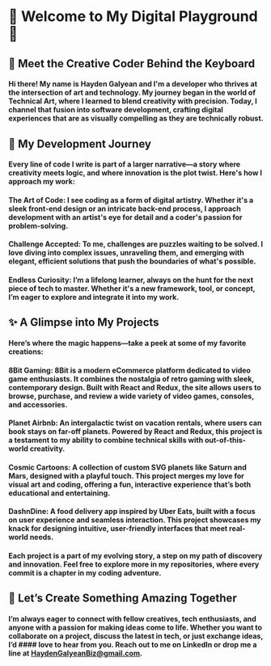 # 🌌 Welcome to My Digital Playground 🌌
## 👋 Meet the Creative Coder Behind the Keyboard
#### Hi there! My name is Hayden Galyean and I'm a developer who thrives at the intersection of art and technology. My journey began in the world of Technical Art, where I learned to blend creativity with precision. Today, I channel that fusion into software development, crafting digital experiences that are as visually compelling as they are technically robust.

## 🌱 My Development Journey
#### Every line of code I write is part of a larger narrative—a story where creativity meets logic, and where innovation is the plot twist. Here's how I approach my work:

#### The Art of Code: I see coding as a form of digital artistry. Whether it's a sleek front-end design or an intricate back-end process, I approach development with an artist's eye for detail and a coder's passion for problem-solving.

#### Challenge Accepted: To me, challenges are puzzles waiting to be solved. I love diving into complex issues, unraveling them, and emerging with elegant, efficient solutions that push the boundaries of what's possible.

#### Endless Curiosity: I’m a lifelong learner, always on the hunt for the next piece of tech to master. Whether it's a new framework, tool, or concept, I’m eager to explore and integrate it into my work.

## ✨ A Glimpse into My Projects
#### Here’s where the magic happens—take a peek at some of my favorite creations:

#### 8Bit Gaming: 8Bit is a modern eCommerce platform dedicated to video game enthusiasts. It combines the nostalgia of retro gaming with sleek, contemporary design. Built with React and Redux, the site allows users to browse, purchase, and review a wide variety of video games, consoles, and accessories.

#### Planet Airbnb: An intergalactic twist on vacation rentals, where users can book stays on far-off planets. Powered by React and Redux, this project is a testament to my ability to combine technical skills with out-of-this-world creativity.

#### Cosmic Cartoons: A collection of custom SVG planets like Saturn and Mars, designed with a playful touch. This project merges my love for visual art and coding, offering a fun, interactive experience that’s both educational and entertaining.

#### DashnDine: A food delivery app inspired by Uber Eats, built with a focus on user experience and seamless interaction. This project showcases my knack for designing intuitive, user-friendly interfaces that meet real-world needs.

#### Each project is a part of my evolving story, a step on my path of discovery and innovation. Feel free to explore more in my repositories, where every commit is a chapter in my coding adventure.

## 🤝 Let’s Create Something Amazing Together
#### I’m always eager to connect with fellow creatives, tech enthusiasts, and anyone with a passion for making ideas come to life. Whether you want to collaborate on a project, discuss the latest in tech, or just exchange ideas, I’d #### love to hear from you. Reach out to me on LinkedIn or drop me a line at HaydenGalyeanBiz@gmail.com.
